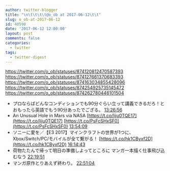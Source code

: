 ```yaml
---
author: twitter-blogger
title: "\n\t\t\t\t@o_ob at 2017-06-12\t\t"
slug: o_ob-at-2017-06-12
id: 40590
date: '2017-06-12 12:00:00'
layout: post
comments: false
categories:
  - twitter
tags:
  - twitter-digest
---
```


https://twitter.com/o_ob/statuses/874120812470587393 https://twitter.com/o_ob/statuses/874127661370683393 https://twitter.com/o_ob/statuses/874163034855428096 https://twitter.com/o_ob/statuses/874254925735145472 https://twitter.com/o_ob/statuses/874262780446101504  

*   プロならばどんなコンディションでも90分ぐらい立って講義できるだろ！とおもったら英語でもう90分あったでござる。 [13:26:56](https://twitter.com/o_ob/statuses/874120812470587393)
*   An Unusual Hole in Mars via NASA [https://t.co/liju0TQE17](https://t.co/liju0TQE17) [https://t.co/PsFcSHxSF0](https://t.co/PsFcSHxSF0) [13:54:09](https://twitter.com/o_ob/statuses/874127661370683393)
*   ソニーに愛を／【E3 2017】マインクラフトの世界が1つに、Xbox/Switch/PC/モバイルが全て繋がる！ [https://t.co/hk1CByxf2D](https://t.co/hk1CByxf2D) [16:14:43](https://twitter.com/o_ob/statuses/874163034855428096)
*   荷物たたんで帰って明日の準備しよってところに マンガ一本描く仕事飛び込むなう [22:19:51](https://twitter.com/o_ob/statuses/874254925735145472)
*   マンガ原作とりあえず終わり。 [22:51:04](https://twitter.com/o_ob/statuses/874262780446101504)